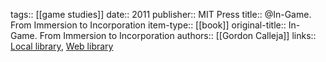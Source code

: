 tags:: [[game studies]]
date:: 2011
publisher:: MIT Press
title:: @In-Game. From Immersion to Incorporation
item-type:: [[book]]
original-title:: In-Game. From Immersion to Incorporation
authors:: [[Gordon Calleja]]
links:: [Local library](zotero://select/groups/2386895/items/YXUDJBQT), [Web library](https://www.zotero.org/groups/2386895/items/YXUDJBQT)
